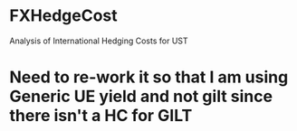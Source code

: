 # FXHedgeCost
Analysis of International Hedging Costs for UST

# Need to re-work it so that I am using Generic UE yield and not gilt since there isn't a HC for GILT
